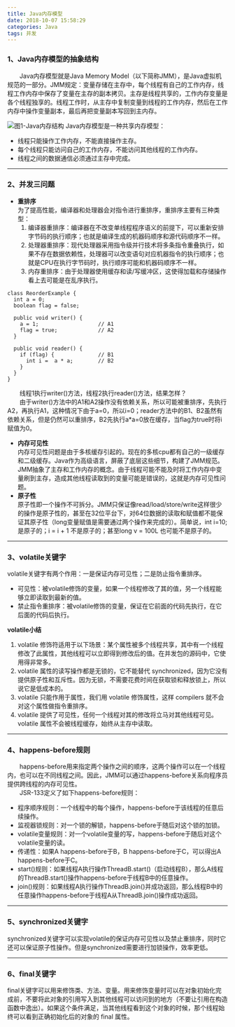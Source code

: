 ```yaml
---
title: Java内存模型
date: 2018-10-07 15:58:29
categories: Java
tags: 并发
---
```


### 1、Java内存模型的抽象结构  
　　Java内存模型就是Java Memory Model（以下简称JMM），是Java虚拟机规范的一部分。JMM规定：变量存储在主存中，每个线程有自己的工作内存，线程工作内存中保存了变量在主存的副本拷贝。主存是线程共享的，工作内存变量是各个线程独享的。线程工作时，从主存中复制变量到线程的工作内存，然后在工作内存中操作变量副本，最后再把变量副本写回到主内存。
<!--more-->
![图1-Java内存结构](/images/thread-jmm.png)
Java内存模型是一种共享内存模型：
- 线程只能操作工作内存，不能直接操作主存。
- 每个线程只能访问自己的工作内存，不能访问其他线程的工作内存。
- 线程之间的数据通信必须通过主存中完成。

---

### 2、并发三问题
- **重排序**  
为了提高性能，编译器和处理器会对指令进行重排序，重排序主要有三种类型：
    1. 编译器重排序：编译器在不改变单线程程序语义的前提下，可以重新安排字节码的执行顺序；也就是编译生成的机器码顺序和源代码顺序不一样。
    2. 处理器重排序：现代处理器采用指令级并行技术将多条指令重叠执行，如果不存在数据依赖性，处理器可以改变语句对应机器指令的执行顺序；也就是CPU在执行字节码时，执行顺序可能和机器码顺序不一样。
    3. 内存重排序：由于处理器使用缓存和读/写缓冲区，这使得加载和存储操作看上去可能是在乱序执行。
    
```
class ReorderExample {
  int a = 0;
  boolean flag = false;

  public void writer() {
    a = 1;                   // A1
    flag = true;             // A2
  }

  public void reader() {
    if (flag) {              // B1
      int i =  a * a;        // B2
    }
  }
}
```

　　线程1执行writer()方法，线程2执行reader()方法，结果怎样？  
　　由于writer()方法中的A1和A2操作没有依赖关系，所以可能被重排序，先执行A2，再执行A1，这种情况下由于a=0，所以i=0；reader方法中的B1、B2虽然有依赖关系，但是仍然可以重排序，B2先执行a*a=0放在缓存，当flag为true时将i赋值为0。
- **内存可见性**  
内存可见性问题是由于多核缓存引起的。现在的多核cpu都有自己的一级缓存和二级缓存。Java作为高级语言，屏蔽了底层这些细节，构建了JMM规范。JMM抽象了主存和工作内存的概念。由于线程可能不能及时将工作内存中变量刷到主存，造成其他线程读取到的变量可能是错误的，这就是内存可见性问题。
- **原子性**  
原子性即一个操作不可拆分。JMM只保证像read/load/store/write这样很少的操作是原子性的，甚至在32位平台下，对64位数据的读取和赋值都不能保证其原子性（long变量赋值是需要通过两个操作来完成的）。简单说，int i=10; 是原子的；i = i + 1 不是原子的；甚至long v = 100L 也可能不是原子的。

---

### 3、volatile关键字
volatile关键字有两个作用：一是保证内存可见性；二是防止指令重排序。
- 可见性：被volatile修饰的变量，如果一个线程修改了其的值，另一个线程能够立即读取到最新的值。
- 禁止指令重排序：被volatile修饰的变量，保证在它前面的代码先执行，在它后面的代码后执行。

**volatile小结**
1. volatile 修饰符适用于以下场景：某个属性被多个线程共享，其中有一个线程修改了此属性，其他线程可以立即得到修改后的值。在并发包的源码中，它使用得非常多。
2. volatile 属性的读写操作都是无锁的，它不能替代 synchronized，因为它没有提供原子性和互斥性。因为无锁，不需要花费时间在获取锁和释放锁上，所以说它是低成本的。
3. volatile 只能作用于属性，我们用 volatile 修饰属性，这样 compilers 就不会对这个属性做指令重排序。
4. volatile 提供了可见性，任何一个线程对其的修改将立马对其他线程可见。volatile 属性不会被线程缓存，始终从主存中读取。

---

### 4、happens-before规则
　　happens-before用来指定两个操作之间的顺序，这两个操作可以在一个线程内，也可以在不同线程之间。因此，JMM可以通过happens-before关系向程序员提供跨线程的内存可见性。  
　　JSR-133定义了如下happens-before规则：
- 程序顺序规则：一个线程中的每个操作，happens-before于该线程的任意后续操作。
- 监视器锁规则：对一个锁的解锁，happens-before于随后对这个锁的加锁。
- volatile变量规则：对一个volatile变量的写，happens-before于随后对这个volatile变量的读。
- 传递性：如果A happens-before于B，B happens-before于C，可以得出A happens-before于C。
- start()规则：如果线程A执行操作ThreadB.start()（启动线程B），那么A线程的ThreadB.start()操作happens-before于线程B中的任意操作。
- join()规则：如果线程A执行操作ThreadB.join()并成功返回，那么线程B中的任意操作happens-before于线程A从ThreadB.join()操作成功返回。

---

### 5、synchronized关键字
synchronized关键字可以实现volatile的保证内存可见性以及禁止重排序，同时它还可以保证原子性操作。但是synchronized需要进行加锁操作，效率更低。

---

### 6、final关键字
final关键字可以用来修饰类、方法、变量。用来修饰变量时可以在对象初始化完成前，不要将此对象的引用写入到其他线程可以访问到的地方（不要让引用在构造函数中逸出）。如果这个条件满足，当其他线程看到这个对象的时候，那个线程始终可以看到正确初始化后的对象的 final 属性。
